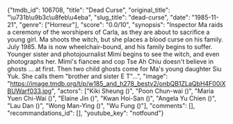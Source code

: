 {"tmdb_id": 106708, "title": "Dead Curse", "original_title": "\u731b\u9b3c\u8feb\u4eba", "slug_title": "dead-curse", "date": "1985-11-21", "genre": ["Horreur"], "score": "0.0/10", "synopsis": "Inspector Ma raids a ceremony of the worshipers of Carla, as they are about to sacrifice a young girl. Ma shoots the witch, but she places a blood curse on his family. July 1985. Ma is now wheelchair-bound, and his family begins to suffer. Younger sister and photojournalist Mimi begins to see the witch, and even photographs her. Mimi's fiancee and cop Tse Ah Chiu doesn't believe in ghosts ... at first. Then two child ghosts come for Ma's young daughter Siu Yuk. She calls them \"brother and sister E T\"...", "image": "https://image.tmdb.org/t/p/w185_and_h278_bestv2/onbQB1ZLaQbH4F00iXBUWarf033.jpg", "actors": ["Kiki Sheung ()", "Poon Chun-wai ()", "Maria Yuen Chi-Wai ()", "Elaine Jin ()", "Kwan Hoi-San ()", "Angela Yu Chien ()", "Lau Dan ()", "Wong Man-Ying ()", "Wu Fung ()"], "comments": [], "recommandations_id": [], "youtube_key": "notfound"}